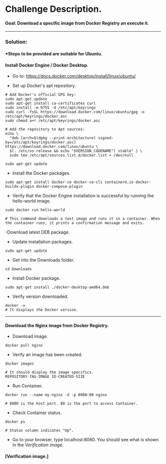 # **Challenge Description.**
#### **Goal:** Download a specific image from Docker Registry an execute it.
---
### Solution:

#### *Steps to be provided are suitable for Ubuntu.

#### **Install Docker Engine / Docker Desktop.**
- Go to: https://docs.docker.com/desktop/install/linux/ubuntu/

- Set up Docker's apt repository.
```
# Add Docker's official GPG key:
sudo apt-get update
sudo apt-get install ca-certificates curl
sudo install -m 0755 -d /etc/apt/keyrings
sudo curl -fsSL https://download.docker.com/linux/ubuntu/gpg -o /etc/apt/keyrings/docker.asc
sudo chmod a+r /etc/apt/keyrings/docker.asc

# Add the repository to Apt sources:
echo \
  "deb [arch=$(dpkg --print-architecture) signed-by=/etc/apt/keyrings/docker.asc] https://download.docker.com/linux/ubuntu \
  $(. /etc/os-release && echo "$VERSION_CODENAME") stable" | \
  sudo tee /etc/apt/sources.list.d/docker.list > /dev/null

sudo apt-get update
```
- Install the Docker packages.
```
sudo apt-get install docker-ce docker-ce-cli containerd.io docker-buildx-plugin docker-compose-plugin
```
- Verify that the Docker Engine installation is successful by running the hello-world image.
``` 
sudo docker run hello-world

# This command downloads a test image and runs it in a container. When the container runs, it prints a confirmation message and exits.
```

-Download latest DEB package.

- Update installation packages.   
```
sudo apt-get update
```
- Get into the Downloads folder.
```
cd Downloads
```
- Install Docker package.
```
sudo apt-get install ./docker-desktop-amd64.deb
```
- Verify version downloaded.
```
docker -v
# It displays the Docker version.
```
---

#### **Download the Nginx image from Docker Registry.**

- Download image.
```
docker pull nginx
```
- Verify an image has been created.
```
docker images

# It should display the image specifics.
REPOSITORY-TAG-IMAGE ID-CREATED-SIZE
```
- Run Container.
```
docker run --name my-nginx -d -p 8080:80 nginx

# 8080 is the host port. 80 is the port to access Container.
```

- Check Container status.
```
docker ps

# Status column indicates "Up".
```
- Go to your browser, type localhost:8080. You should see what is shown in the _Verification image._

#### [Verification image.]
